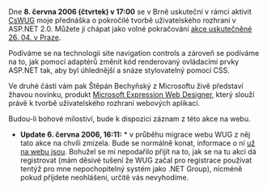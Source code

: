 <!-- dcterms:identifier = aspnetcz#94 -->
<!-- dcterms:title = Pozvánka na přednášku - pokročilá tvorba uživatelského rozhraní v ASP.NET 2.0 (aktualizováno) -->
<!-- dcterms:abstract = Podíváme se na technologii site navigation controls a zároveň se podíváme na to, jak pomocí adaptérů změnit kód renderovaný ovládacími prvky ASP.NET tak, aby byl úhlednější a snáze stylovatelný pomocí CSS. Akce se koná v Brně, 8. 6. -->
<!-- np9:categoryId = 6 -->
<!-- x4w:category = Akce a události -->
<!-- np9:authorId = 1 -->
<!-- np9:authorEmail = michal.valasek@altairis.cz -->
<!-- dcterms:creator = Michal Altair Valášek -->
<!-- dcterms:created = 2006-06-06T16:12:25.63+02:00 -->
<!-- dcterms:dateAccepted = 2006-06-06T16:12:25.63+02:00 -->

Dne **8. června 2006 (čtvrtek) v 17:00** se v Brně uskuteční v rámci aktivit [CsWUG](http://www.wug.cz/) moje přednáška o pokročilé tvorbě uživatelského rozhraní v ASP.NET 2.0. Můžete ji chápat jako volné pokračování [akce uskutečněné 26. 04. v Praze](/Articles/90-zaznam-seminare-net-group-o-asp-net-2-0.aspx).

Podíváme se na technologii site navigation controls a zároveň se podíváme na to, jak pomocí adaptérů změnit kód renderovaný ovládacími prvky ASP.NET tak, aby byl úhlednější a snáze stylovatelný pomocí CSS.

Ve druhé části vám pak Štěpán Bechyňský z Microsoftu živě představí žhavou novinku, produkt [Microsoft Expression Web Designer](http://www.microsoft.com/products/expression/en/web_designer/default.mspx), který slouží právě k tvorbě uživatelského rozhraní webových aplikací.

Budou-li bohové milostiví, bude k dispozici záznam z této akce na webu.

 * **Update 6. června 2006, 16:11:** * v průběhu migrace webu WUG z něj tato akce na chvíli zmizela. Bude se normálně konat, informace o ní [už na webu jsou](http://www.wug.cz/Home/tabid/36/ctl/Detail/mid/417/ItemId/10/Default.aspx). Bohužel se mi nepodařilo přijít na to, jak se na tu akci dá registrovat (mám děsivé tušení že WUG začal pro registrace používat tentýž pro mne nepochopitelný systém jako .NET Group), nicméně pokud přijdete neohlášeni, určitě vás nevyhodíme.